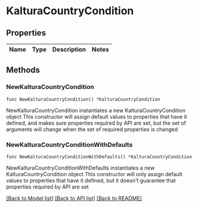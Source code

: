 # KalturaCountryCondition

## Properties

Name | Type | Description | Notes
------------ | ------------- | ------------- | -------------

## Methods

### NewKalturaCountryCondition

`func NewKalturaCountryCondition() *KalturaCountryCondition`

NewKalturaCountryCondition instantiates a new KalturaCountryCondition object
This constructor will assign default values to properties that have it defined,
and makes sure properties required by API are set, but the set of arguments
will change when the set of required properties is changed

### NewKalturaCountryConditionWithDefaults

`func NewKalturaCountryConditionWithDefaults() *KalturaCountryCondition`

NewKalturaCountryConditionWithDefaults instantiates a new KalturaCountryCondition object
This constructor will only assign default values to properties that have it defined,
but it doesn't guarantee that properties required by API are set


[[Back to Model list]](../README.md#documentation-for-models) [[Back to API list]](../README.md#documentation-for-api-endpoints) [[Back to README]](../README.md)


